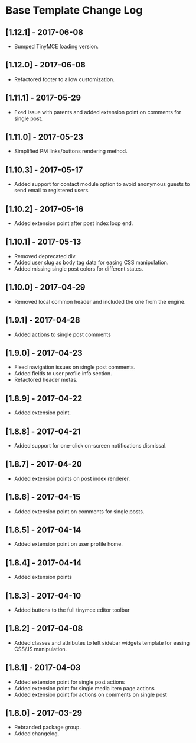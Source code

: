 
# Base Template Change Log

## [1.12.1] - 2017-06-08

- Bumped TinyMCE loading version.

## [1.12.0] - 2017-06-08

- Refactored footer to allow customization.

## [1.11.1] - 2017-05-29

- Fxed issue with parents and added extension point on comments for single post.

## [1.11.0] - 2017-05-23

- Simplified PM links/buttons rendering method.

## [1.10.3] - 2017-05-17

- Added support for contact module option to avoid anonymous guests to send email to registered users.

## [1.10.2] - 2017-05-16

- Added extension point after post index loop end.

## [1.10.1] - 2017-05-13

- Removed deprecated div.
- Added user slug as body tag data for easing CSS manipulation.
- Added missing single post colors for different states.

## [1.10.0] - 2017-04-29

- Removed local common header and included the one from the engine.

## [1.9.1] - 2017-04-28

- Added actions to single post comments

## [1.9.0] - 2017-04-23

- Fixed navigation issues on single post comments.
- Added fields to user profile info section.
- Refactored header metas.

## [1.8.9] - 2017-04-22

- Added extension point.

## [1.8.8] - 2017-04-21

- Added support for one-click on-screen notifications dismissal.

## [1.8.7] - 2017-04-20

- Added extension points on post index renderer.

## [1.8.6] - 2017-04-15

- Added extension point on comments for single posts.

## [1.8.5] - 2017-04-14

- Added extension point on user profile home.

## [1.8.4] - 2017-04-14

- Added extension points

## [1.8.3] - 2017-04-10

- Added buttons to the full tinymce editor toolbar

## [1.8.2] - 2017-04-08

- Added classes and attributes to left sidebar widgets template
  for easing CSS/JS manipulation.

## [1.8.1] - 2017-04-03

- Added extension point for single post actions
- Added extension point for single media item page actions
- Added extension point for actions on comments on single post

## [1.8.0] - 2017-03-29

- Rebranded package group.
- Added changelog.
